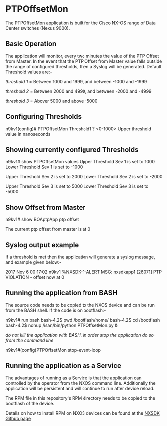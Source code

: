 # PTPOffsetMon

The PTPOffsetMon application is built for the Cisco NX-OS range of Data Center switches (Nexus 9000).  

## Basic Operation

The application will monitor, every two minutes the value of the PTP Offset from Master.  In the 
event that the PTP Offset from Master value falls outside the range of configured thresholds, then
a Syslog will be generated.  Default Threshold values are:-

*threshold 1*  = Between 1000 and 1999, and between -1000 and -1999

*threshold 2*  = Between 2000 and 4999, and between -2000 and -4999

*threshold 3*  = Abover 5000 and above -5000

## Configuring Thresholds

n9kv1(config)# PTPOffsetMon Threshold1 ?
  <0-1000>  Upper threshold value in nanoseconds

## Showing currently configured Thresholds

n9kv1# show PTPOffsetMon values
Upper Threshold Sev 1 is set to 1000 
Lower Threshold Sev 1 is set to -1000 

Upper Threshold Sev 2 is set to 2000 
Lower Threshold Sev 2 is set to -2000 

Upper Threshold Sev 3 is set to 5000 
Lower Threshold Sev 3 is set to -5000

## Show Offset from Master

n9kv1# show BOAptpApp ptp offset 

The current ptp offset from master is at 0


## Syslog output example

If a threshold is met then the application will generate a syslog message, and example given below:-

2017 Nov  6 00:17:02 n9kv1 %NXSDK-1-ALERT MSG:  nxsdkapp1 [26071]  PTP VIOLATION - offset now at 0


## Running the application from BASH

The source code needs to be copied to the NXOS device and can be run from the BASH shell. If the code
is on bootflash:-

n9kv1# run bash
bash-4.2$ pwd
/bootflash/home/
bash-4.2$ cd /bootflash
bash-4.2$ nohup /isan/bin/python PTPOffsetMon.py &

*do not kill the application with BASH.  In order stop the application do so from the command line*

n9kv1#(config)PTPOffsetMon stop-event-loop

## Running the application as a Service

The advantages of running as a Service is that the application can controlled by the operator from the NXOS
command line.  Additionally the application will be persistent and will continue to run after device reload.

The RPM file in this repository's RPM directory needs to be copied to the bootflash of the device.

Details on how to install RPM on NXOS devices can be found at the [NXSDK Github page](https://github.com/ciscodevnet/nx-sdk)
